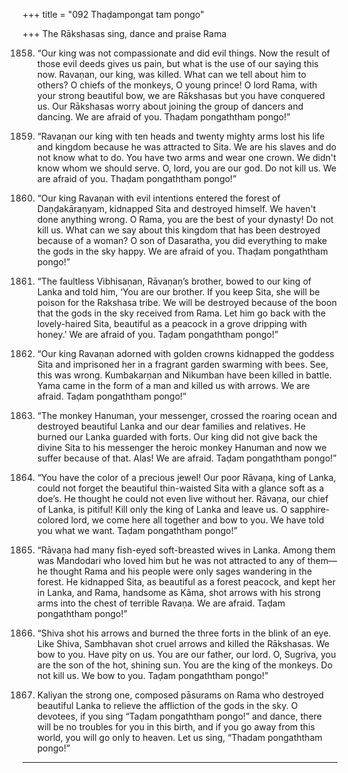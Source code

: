 +++
title = "092 Thaḍampongat tam pongo"

+++
    The Rākshasas sing, dance and praise Rama

1858. “Our king was not compassionate and did evil things.
      Now the result of those evil deeds gives us pain,
      but what is the use of our saying this now.
      Ravaṇan, our king, was killed.
      What can we tell about him to others?
      O chiefs of the monkeys, O young prince!
      O lord Rama, with your strong beautiful bow,
      we are Rākshasas but you have conquered us.
      Our Rākshasas worry about joining the group of dancers and dancing.
      We are afraid of you. Thaḍam pongaththam pongo!”

1859. “Ravaṇan our king with ten heads
      and twenty mighty arms lost his life and kingdom because he was attracted to Sita.
      We are his slaves and do not know what to do.
      You have two arms and wear one crown.
      We didn't know whom we should serve.
      O, lord, you are our god. Do not kill us.
      We are afraid of you. Thaḍam pongaththam pongo!”

1860. “Our king Ravaṇan with evil intentions
      entered the forest of Daṇḍakāraṇyam,
      kidnapped Sita and destroyed himself.
      We haven't done anything wrong.
      O Rama, you are the best of your dynasty! Do not kill us.
      What can we say about this kingdom
      that has been destroyed because of a woman?
      O son of Dasaratha, you did everything to make the gods in the sky happy.
      We are afraid of you. Thaḍam pongaththam pongo!”

1861. “The faultless Vibhisaṇan, Rāvaṇaṇ’s brother,
      bowed to our king of Lanka and told him, ‘You are our brother.
      If you keep Sita, she will be poison for the Rakshasa tribe.
      We will be destroyed because of the boon
      that the gods in the sky received from Rama.
      Let him go back with the lovely-haired Sita,
      beautiful as a peacock in a grove dripping with honey.’
      We are afraid of you. Taḍam pongaththam pongo!”

1862. “Our king Ravaṇan adorned with golden crowns
      kidnapped the goddess Sita and imprisoned her
      in a fragrant garden swarming with bees.
      See, this was wrong.
      Kumbakarṇan and Nikumban have been killed in battle.
      Yama came in the form of a man and killed us with arrows.
      We are afraid. Taḍam pongaththam pongo!”

1863. “The monkey Hanuman, your messenger,
      crossed the roaring ocean
      and destroyed beautiful Lanka and our dear families and relatives.
      He burned our Lanka guarded with forts.
      Our king did not give back the divine Sita
      to his messenger the heroic monkey Hanuman
      and now we suffer because of that. Alas!
      We are afraid. Taḍam pongaththam pongo!”

1864. “You have the color of a precious jewel!
      Our poor Rāvaṇa, king of Lanka,
      could not forget the beautiful thin-waisted Sita
      with a glance soft as a doe’s.
      He thought he could not even live without her.
      Rāvaṇa, our chief of Lanka, is pitiful!
      Kill only the king of Lanka and leave us.
      O sapphire-colored lord,
      we come here all together and bow to you.
      We have told you what we want.
      Taḍam pongaththam pongo!”

1865. “Rāvaṇa had many fish-eyed soft-breasted wives in Lanka.
      Among them was Mandodari who loved him
      but he was not attracted to any of them—
      he thought Rama and his people were only sages wandering in the forest.
      He kidnapped Sita, as beautiful as a forest peacock,
      and kept her in Lanka, and Rama, handsome as Kāma,
      shot arrows with his strong arms into the chest of terrible Ravaṇa.
      We are afraid. Taḍam pongaththam pongo!”

1866. “Shiva shot his arrows
      and burned the three forts in the blink of an eye.
      Like Shiva, Sambhavan shot cruel arrows and killed the Rākshasas.
      We bow to you. Have pity on us.
      You are our father, our lord.
      O, Sugriva, you are the son of the hot, shining sun.
      You are the king of the monkeys.
      Do not kill us. We bow to you.
      Taḍam pongaththam pongo!”

1867. Kaliyan the strong one, composed pāsurams
      on Rama who destroyed beautiful Lanka
      to relieve the affliction of the gods in the sky.
      O devotees, if you sing “Taḍam pongaththam pongo!” and dance,
      there will be no troubles for you in this birth,
      and if you go away from this world, you will go only to heaven.
      Let us sing, “Thadam pongaththam pongo!”
----------
